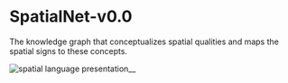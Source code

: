# SpatialNet-v0.0
The knowledge graph that conceptualizes spatial qualities and maps the spatial signs to these concepts. 

![spatial language presentation__](https://user-images.githubusercontent.com/47088273/53517776-1f100000-3ad8-11e9-86a5-d8c08fe48140.gif)
